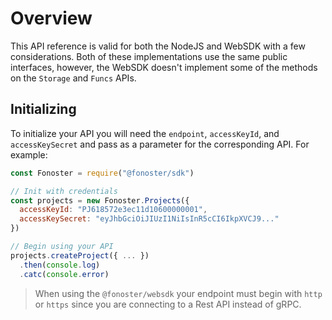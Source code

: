 # Overview

This API reference is valid for both the NodeJS and WebSDK with a few considerations. Both of these implementations use the same public interfaces, however, the WebSDK doesn't implement some of the methods on the `Storage` and `Funcs` APIs.

## Initializing

To initialize your API you will need the `endpoint`, `accessKeyId`, and `accessKeySecret` and pass as a parameter for the corresponding API. For example:

```javascript
const Fonoster = require("@fonoster/sdk")

// Init with credentials
const projects = new Fonoster.Projects({
  accessKeyId: "PJ618572e3ec11d10600000001",
  accessKeySecret: "eyJhbGciOiJIUzI1NiIsInR5cCI6IkpXVCJ9..."
})

// Begin using your API
projects.createProject({ ... })
  .then(console.log)
  .catc(console.error)
```

> When using the `@fonoster/websdk` your endpoint must begin with `http` or `https` since you are connecting to a Rest API instead of gRPC.
